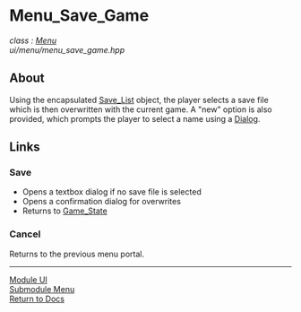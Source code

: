 # Menu_Save_Game
*class : [Menu](menu.md)*  
*ui/menu/menu_save_game.hpp*

## About
Using the encapsulated [Save_List](../elements/save_list.md) object, the player selects a save file which is then overwritten with the current game. A "new" option is also provided, which prompts the player to select a name using a [Dialog](../elements/dialog.md).

## Links

### Save
- Opens a textbox dialog if no save file is selected
- Opens a confirmation dialog for overwrites
- Returns to [Game_State](../../engine/shell/game_state.md)

### Cancel
Returns to the previous menu portal.

---

[Module UI](../ui.md)  
[Submodule Menu](menu.md)  
[Return to Docs](../../docs.md)